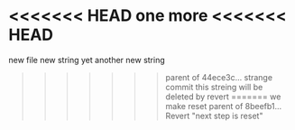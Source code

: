 <<<<<<< HEAD
one more
<<<<<<< HEAD
=======
new file
new string
yet another new string
>>>>>>> parent of 44ece3c... strange commit
this streing will be deleted by revert
=======
we make reset
>>>>>>> parent of 8beefb1... Revert "next step is reset"
